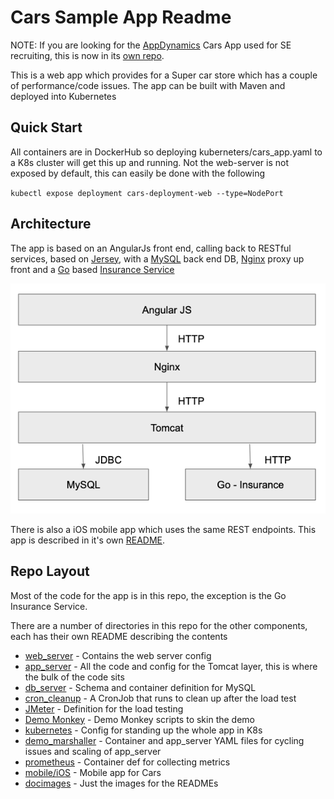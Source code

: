 # Cars Sample App Readme

NOTE: If you are looking for the [AppDynamics](https://www.appdynamics.com) Cars App used for SE recruiting, this is now in its [own repo](https://github.com/Appdynamics/Cars_Sample_App).

This is a web app which provides for a Super car store which has a couple of performance/code issues. The app can be built with Maven and deployed into Kubernetes

## Quick Start

All containers are in DockerHub so deploying kuberneters/cars_app.yaml to a K8s cluster will get this up and running. Not the web-server is not exposed by default, this can easily be done with the following

`kubectl expose deployment cars-deployment-web --type=NodePort`

## Architecture

The app is based on an AngularJs front end, calling back to RESTful services, based on [Jersey](https://jersey.java.net), with a [MySQL](https://www.mysql.com) back end DB, [Nginx](https://www.nginx.com) proxy up front and a [Go](https://golang.org) based [Insurance Service](https://github.com/tombatchelor/car-insurance)

![image](docImages/highlevelarc.png)

There is also a iOS mobile app which uses the same REST endpoints. This app is described in it's own [README](mobile/iOS/README.md).

## Repo Layout

Most of the code for the app is in this repo, the exception is the Go Insurance Service.

There are a number of directories in this repo for the other components, each has their own README describing the contents

* [web_server](web_server/) - Contains the web server config
* [app_server](app_server/) - All the code and config for the Tomcat layer, this is where the bulk of the code sits
* [db_server](db_server/) - Schema and container definition for MySQL
* [cron_cleanup](cron_cleanup/) - A CronJob that runs to clean up after the load test
* [JMeter](load_gen/) - Definition for the load testing
* [Demo Monkey](/demo_monkey/) - Demo Monkey scripts to skin the demo
* [kubernetes](kubernetes/) - Config for standing up the whole app in K8s
* [demo_marshaller](demo_marshaller/) - Container and app_server YAML files for cycling issues and scaling of app_server
* [prometheus](prometheus/) - Container def for collecting metrics
* [mobile/iOS](mobile/iOS/) - Mobile app for Cars
* [docimages]() - Just the images for the READMEs